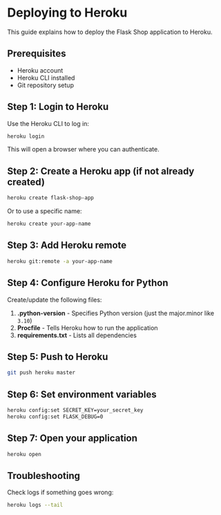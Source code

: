 # Deploying to Heroku

This guide explains how to deploy the Flask Shop application to Heroku.

## Prerequisites

- Heroku account
- Heroku CLI installed
- Git repository setup

## Step 1: Login to Heroku

Use the Heroku CLI to log in:

```bash
heroku login
```

This will open a browser where you can authenticate.

## Step 2: Create a Heroku app (if not already created)

```bash
heroku create flask-shop-app
```

Or to use a specific name:

```bash
heroku create your-app-name
```

## Step 3: Add Heroku remote

```bash
heroku git:remote -a your-app-name
```

## Step 4: Configure Heroku for Python

Create/update the following files:

1. **.python-version** - Specifies Python version (just the major.minor like `3.10`)
2. **Procfile** - Tells Heroku how to run the application
3. **requirements.txt** - Lists all dependencies

## Step 5: Push to Heroku

```bash
git push heroku master
```

## Step 6: Set environment variables

```bash
heroku config:set SECRET_KEY=your_secret_key
heroku config:set FLASK_DEBUG=0
```

## Step 7: Open your application

```bash
heroku open
```

## Troubleshooting

Check logs if something goes wrong:

```bash
heroku logs --tail
```
